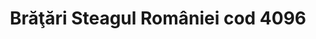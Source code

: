 ---
layout: post
title: "Brăţări Steagul României cod 4096"
description: "Brăţări Steagul României cod 4096"
img: "/assets/img/bratari-cu-steagul-romaniei-impletite-1.jpg"
img2: "/assets/img/bratari-cu-steagul-romaniei-impletite-2.jpg"
colors: "alb, negru"
price: "15 RON /buc"
vertical: true
---